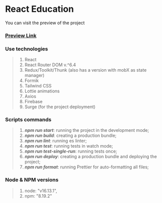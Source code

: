# React Education

You can visit the preview of the project
### [**Preview Link**](https://pointless-humor.surge.sh/)

### **Use technologies**
>1. React
>2. React Router DOM v.^6.4
>3. Redux/Toolkit/Thunk (also has a version with mobX as state manager)
>4. Formik
>5. Tailwind CSS
>6. Lottie animations
>7. Axios
>8. Firebase
>9. Surge (for the project deployment)

### **Scripts commands**
>1. ***npm run start***: running the project in the development mode;
>2. ***npm run build***: creating a production bundle;
>3. ***npm run lint***: running es linter;
>4. ***npm run test***: running tests in watch mode;
>5. ***npm run test-single-run***: running tests once;
>6. ***npm run deploy***: creating a production bundle and deploying the project;
>7. ***npm run format***: running Prettier for auto-formatting all files;

### **Node & NPM versions**
>1. node: "v16.13.1",
>2. npm: "8.19.2"
